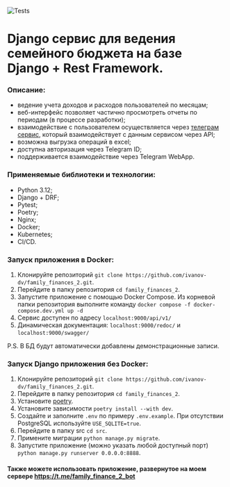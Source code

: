 ![Tests](https://github.com/ivanov-dv/family_finances_2/actions/workflows/main.yml/badge.svg)

# Django сервис для ведения семейного бюджета на базе Django + Rest Framework.

### Описание:
- ведение учета доходов и расходов пользователей по месяцам;
- веб-интерфейс позволяет частично просмотреть отчеты по периодам (в процессе разработки);
- взаимодействие с пользователем осуществляется через [телеграм сервис](https://github.com/ivanov-dv/ff2_telegram_ui), который взаимодействует с данным сервисом через API;
- возможна выгрузка операций в excel;
- доступна авторизация через Telegram ID;
- поддерживается взаимодействие через Telegram WebApp.

### Применяемые библиотеки и технологии:
- Python 3.12;
- Django + DRF;
- Pytest;
- Poetry;
- Nginx;
- Docker;
- Kubernetes;
- CI/CD.

### Запуск приложения в Docker:
1. Клонируйте репозиторий `git clone https://github.com/ivanov-dv/family_finances_2.git`.
2. Перейдите в папку репозитория `cd family_finances_2`.
3. Запустите приложение с помощью Docker Compose. 
Из корневой папки репозитория выполните команду `docker compose -f docker-compose.dev.yml up -d`
4. Сервис доступен по адресу `localhost:9000/api/v1/`
5. Динамическая документация: `localhost:9000/redoc/` и 
`localhost:9000/swagger/`

P.S. В БД будут автоматически добавлены демонстрационные записи.

### Запуск Django приложения без Docker:
1. Клонируйте репозиторий `git clone https://github.com/ivanov-dv/family_finances_2.git`.
2. Перейдите в папку репозитория `cd family_finances_2`.
3. Установите [poetry](https://python-poetry.org/docs/).
4. Установите зависимости `poetry install --with dev`.
5. Создайте и заполните `.env` по примеру `.env.example`. При отсутствии PostgreSQL используйте `USE_SQLITE=true`.
6. Перейдите в папку src `cd src`.
7. Примените миграции `python manage.py migrate`.
8. Запустите приложение (можно указать любой доступный порт) `python manage.py runserver 0.0.0.0:8888`.

#### Также можете использовать приложение, развернутое на моем сервере https://t.me/family_finance_2_bot